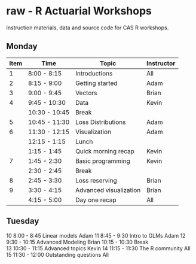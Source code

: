 raw - R Actuarial Workshops
=======

Instruction materials, data and source code for CAS R workshops. 

## Monday		

Item | Time          | Topic                  |	Instructor  
---- | ------------- | ---------------------- | ----------  
 1   | 8:00 - 8:15	 | Introductions	        | All  
 2   |  8:15 - 9:00  | Getting started        |	Adam
 3   | 9:00 - 9:45   |	Vectors	              | Brian
 4   | 9:45 - 10:30  |	Data                  |	Kevin
     | 10:30 - 10:45 |	Break	                |
 5   | 10:45 - 11:30 | Loss Distributions     | Adam
 6   | 11:30 - 12:15 | Visualization          | Adam
     | 12:15 - 1:15  | Lunch	                |
     | 1:15 - 1:45   | Quick morning recap    | Kevin
 7   | 1:45 - 2:30   | Basic programming      | Kevin
     | 2:30 - 2:45   | Break                  |
 8   | 2:45 - 3:30   | Loss reserving         | Brian
 9   | 3:30 - 4:15   | Advanced visualization |Brian
     | 4:15 - 5:00   | Day one recap          | All

## Tuesday		
10  8:00 - 8:45	Linear models	Adam
11  8:45 - 9:30	Intro to GLMs	Adam
12  9:30 - 10:15	Advanced Modeling	Brian
   10:15 - 10:30	Break	
13 10:30 - 11:15	Advanced topics	Kevin
14 11:15 - 11:30	The R community	All
15 11:30 - 12:00	Outstanding questions	All
